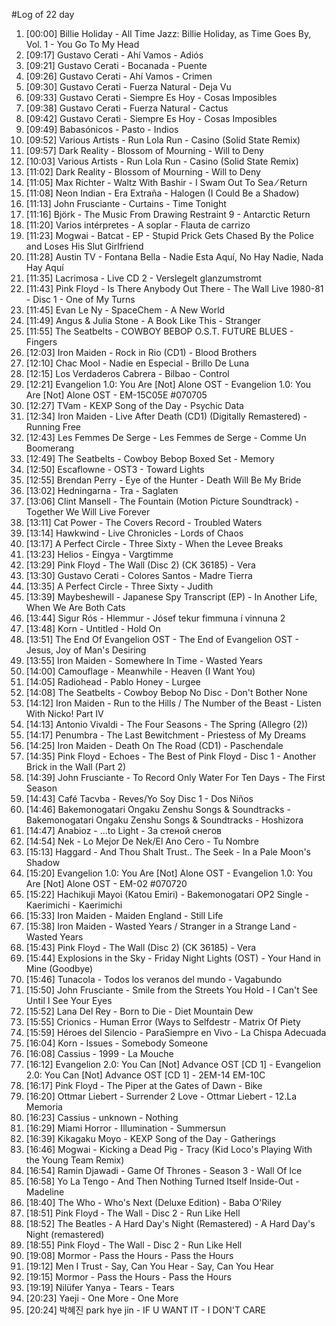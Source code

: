 #Log of 22 day

1. [00:00] Billie Holiday - All Time Jazz: Billie Holiday, as Time Goes By, Vol. 1 - You Go To My Head
1. [09:17] Gustavo Cerati - Ahí Vamos - Adiós
1. [09:21] Gustavo Cerati - Bocanada - Puente
1. [09:26] Gustavo Cerati - Ahí Vamos - Crimen
1. [09:30] Gustavo Cerati - Fuerza Natural - Deja Vu
1. [09:33] Gustavo Cerati - Siempre Es Hoy - Cosas Imposibles
1. [09:38] Gustavo Cerati - Fuerza Natural - Cactus
1. [09:42] Gustavo Cerati - Siempre Es Hoy - Cosas Imposibles
1. [09:49] Babasónicos - Pasto - Indios
1. [09:52] Various Artists - Run Lola Run - Casino (Solid State Remix)
1. [09:57] Dark Reality - Blossom of Mourning - Will to Deny
1. [10:03] Various Artists - Run Lola Run - Casino (Solid State Remix)
1. [11:02] Dark Reality - Blossom of Mourning - Will to Deny
1. [11:05] Max Richter - Waltz With Bashir - I Swam Out To Sea ⁄ Return
1. [11:08] Neon Indian - Era Extraña - Halogen (I Could Be a Shadow)
1. [11:13] John Frusciante - Curtains - Time Tonight
1. [11:16] Björk - The Music From Drawing Restraint 9 - Antarctic Return
1. [11:20] Varios intérpretes - A soplar - Flauta de carrizo
1. [11:23] Mogwai - Batcat - EP - Stupid Prick Gets Chased By the Police and Loses His Slut Girlfriend
1. [11:28] Austin TV - Fontana Bella - Nadie Esta Aquí, No Hay Nadie, Nada Hay Aquí
1. [11:35] Lacrimosa - Live CD 2 - Verslegelt glanzumstromt
1. [11:43] Pink Floyd - Is There Anybody Out There - The Wall Live 1980-81 - Disc 1 - One of My Turns
1. [11:45] Evan Le Ny - SpaceChem - A New World
1. [11:49] Angus & Julia Stone - A Book Like This - Stranger
1. [11:55] The Seatbelts - COWBOY BEBOP O.S.T. FUTURE BLUES - Fingers
1. [12:03] Iron Maiden - Rock in Rio (CD1) - Blood Brothers
1. [12:10] Chac Mool - Nadie en Especial - Brillo De Luna
1. [12:15] Los Verdaderos Cabrera - Bilbao - Control
1. [12:21] Evangelion 1.0: You Are [Not] Alone OST - Evangelion 1.0: You Are [Not] Alone OST - EM-15C05E #070705
1. [12:27] TVam - KEXP Song of the Day - Psychic Data
1. [12:34] Iron Maiden - Live After Death (CD1) (Digitally Remastered) - Running Free
1. [12:43] Les Femmes De Serge - Les Femmes de Serge - Comme Un Boomerang
1. [12:49] The Seatbelts - Cowboy Bebop Boxed Set - Memory
1. [12:50] Escaflowne - OST3 - Toward Lights
1. [12:55] Brendan Perry - Eye of the Hunter - Death Will Be My Bride
1. [13:02] Hedningarna - Tra - Saglaten
1. [13:06] Clint Mansell - The Fountain (Motion Picture Soundtrack) - Together We Will Live Forever
1. [13:11] Cat Power - The Covers Record - Troubled Waters
1. [13:14] Hawkwind - Live Chronicles - Lords of Chaos
1. [13:17] A Perfect Circle - Three Sixty - When the Levee Breaks
1. [13:23] Helios - Eingya - Vargtimme
1. [13:29] Pink Floyd - The Wall (Disc 2) (CK 36185) - Vera
1. [13:30] Gustavo Cerati - Colores Santos - Madre Tierra
1. [13:35] A Perfect Circle - Three Sixty - Judith
1. [13:39] Maybeshewill - Japanese Spy Transcript (EP) - In Another Life, When We Are Both Cats
1. [13:44] Sigur Rós - Hlemmur - Jósef tekur fimmuna í vinnuna 2
1. [13:48] Korn - Untitled - Hold On
1. [13:51] The End Of Evangelion OST - The End of Evangelion OST - Jesus, Joy of Man's Desiring
1. [13:55] Iron Maiden - Somewhere In Time - Wasted Years
1. [14:00] Camouflage - Meanwhile - Heaven (I Want You)
1. [14:05] Radiohead - Pablo Honey - Lurgee
1. [14:08] The Seatbelts - Cowboy Bebop No Disc - Don't Bother None
1. [14:12] Iron Maiden - Run to the Hills / The Number of the Beast - Listen With Nicko! Part IV
1. [14:13] Antonio Vivaldi - The Four Seasons - The Spring  (Allegro (2))
1. [14:17] Penumbra - The Last Bewitchment - Priestess of My Dreams
1. [14:25] Iron Maiden - Death On The Road (CD1) - Paschendale
1. [14:35] Pink Floyd - Echoes - The Best of Pink Floyd - Disc 1 - Another Brick in the Wall (Part 2)
1. [14:39] John Frusciante - To Record Only Water For Ten Days - The First Season
1. [14:43] Café Tacvba - Reves/Yo Soy Disc 1 - Dos Niños
1. [14:46] Bakemonogatari Ongaku Zenshu Songs & Soundtracks - Bakemonogatari Ongaku Zenshu Songs & Soundtracks - Hoshizora
1. [14:47] Anabioz - ...to Light - За стеной снегов
1. [14:54] Nek - Lo Mejor De Nek/El Ano Cero - Tu Nombre
1. [15:13] Haggard - And Thou Shalt Trust.. The Seek - In a Pale Moon's Shadow
1. [15:20] Evangelion 1.0: You Are [Not] Alone OST - Evangelion 1.0: You Are [Not] Alone OST - EM-02 #070720
1. [15:22] Hachikuji Mayoi (Katou Emiri) - Bakemonogatari OP2 Single - Kaerimichi - Kaerimichi
1. [15:33] Iron Maiden - Maiden England - Still Life
1. [15:38] Iron Maiden - Wasted Years / Stranger in a Strange Land - Wasted Years
1. [15:43] Pink Floyd - The Wall (Disc 2) (CK 36185) - Vera
1. [15:44] Explosions in the Sky - Friday Night Lights (OST) - Your Hand in Mine (Goodbye)
1. [15:46] Tunacola - Todos los veranos del mundo - Vagabundo
1. [15:50] John Frusciante - Smile from the Streets You Hold - I Can't See Until I See Your Eyes
1. [15:52] Lana Del Rey - Born to Die - Diet Mountain Dew
1. [15:55] Crionics - Human Error (Ways to Selfdestr - Matrix Of Piety
1. [15:59] Héroes del Silencio - ParaSiempre en Vivo - La Chispa Adecuada
1. [16:04] Korn - Issues - Somebody Someone
1. [16:08] Cassius - 1999 - La Mouche
1. [16:12] Evangelion 2.0: You Can [Not] Advance OST [CD 1] - Evangelion 2.0: You Can [Not] Advance OST [CD 1] - 2EM-14 EM-10C
1. [16:17] Pink Floyd - The Piper at the Gates of Dawn - Bike
1. [16:20] Ottmar Liebert - Surrender 2 Love - Ottmar Liebert - 12.La Memoria
1. [16:23] Cassius - unknown - Nothing
1. [16:29] Miami Horror - Illumination - Summersun
1. [16:39] Kikagaku Moyo - KEXP Song of the Day - Gatherings
1. [16:46] Mogwai - Kicking a Dead Pig - Tracy (Kid Loco's Playing With the Young Team Remix)
1. [16:54] Ramin Djawadi - Game Of Thrones - Season 3 - Wall Of Ice
1. [16:58] Yo La Tengo - And Then Nothing Turned Itself Inside-Out - Madeline
1. [18:40] The Who - Who's Next (Deluxe Edition) - Baba O'Riley
1. [18:51] Pink Floyd - The Wall - Disc 2 - Run Like Hell
1. [18:52] The Beatles - A Hard Day's Night (Remastered) - A Hard Day's Night (remastered)
1. [18:55] Pink Floyd - The Wall - Disc 2 - Run Like Hell
1. [19:08] Mormor - Pass the Hours - Pass the Hours
1. [19:12] Men I Trust - Say, Can You Hear - Say, Can You Hear
1. [19:15] Mormor - Pass the Hours - Pass the Hours
1. [19:19] Nilüfer Yanya - Tears - Tears
1. [20:23] Yaeji - One More - One More
1. [20:24] 박혜진 park hye jin - IF U WANT IT - I DON'T CARE
